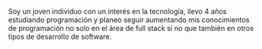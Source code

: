 Soy un joven individuo con un interés en la tecnología, llevo 4 años estudiando programación y planeo seguir aumentando mis conocimientos de programación no solo en el área de full stack si no que también en otros tipos de desarrollo de software.
